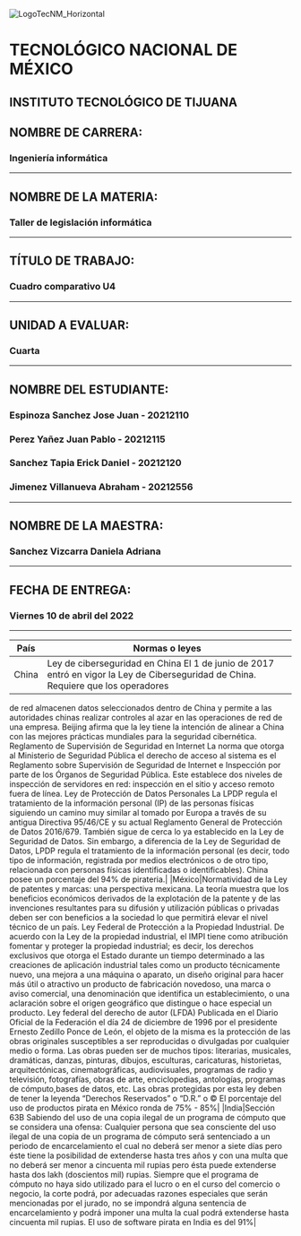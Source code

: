 ![LogoTecNM_Horizontal](https://user-images.githubusercontent.com/101742408/160739752-3ab4ba83-01d7-49b6-9ede-3ab2478f0696.svg)
# **TECNOLÓGICO NACIONAL DE MÉXICO**
##            INSTITUTO TECNOLÓGICO DE TIJUANA 
## NOMBRE DE CARRERA: 
### Ingeniería informática
---
## NOMBRE DE LA MATERIA: 
### Taller de legislación informática
---
## TÍTULO DE TRABAJO: 
### Cuadro comparativo U4
---
## UNIDAD A EVALUAR: 
### Cuarta
---
## NOMBRE DEL ESTUDIANTE: 
### Espinoza Sanchez Jose Juan - 20212110
### Perez Yañez Juan Pablo - 20212115
### Sanchez Tapia Erick Daniel - 20212120
### Jimenez Villanueva Abraham - 20212556
---
## NOMBRE DE LA MAESTRA:
### Sanchez Vizcarra Daniela Adriana
---
## FECHA DE ENTREGA:
### Viernes 10 de abril del 2022
---
|País|Normas o leyes|
|---------------|--------------|
|China|Ley de ciberseguridad en China El 1 de junio de 2017 entró en vigor la Ley de Ciberseguridad de China. Requiere que los operadores
de red almacenen datos seleccionados dentro de China y permite a las autoridades chinas realizar
controles al azar en las operaciones de red de una empresa. Beijing afirma que la ley tiene la
intención de alinear a China con las mejores prácticas mundiales para la seguridad cibernética. Reglamento de Supervisión de Seguridad en Internet 
La norma que otorga al Ministerio de Seguridad Pública el derecho de acceso al sistema es el
Reglamento sobre Supervisión de Seguridad de Internet e Inspección por parte de los Órganos de
Seguridad Pública. Este establece dos niveles de inspección de servidores en red: inspección en el
sitio y acceso remoto fuera de línea. Ley de Protección de Datos Personales La LPDP regula el tratamiento de la información personal (IP) 
de las personas físicas siguiendo un camino muy similar al tomado por Europa a través de su antigua Directiva 95/46/CE y su actual
Reglamento General de Protección de Datos 2016/679. También sigue de cerca lo ya establecido en
la Ley de Seguridad de Datos. Sin embargo, a diferencia de la Ley de Seguridad de Datos, LPDP
regula el tratamiento de la información personal (es decir, todo tipo de información, registrada por
medios electrónicos o de otro tipo, relacionada con personas físicas identificadas o identificables).
China posee un porcentaje del 94% de pirateria.|
|México|Normatividad de la Ley de patentes y marcas: una perspectiva mexicana. La teoría muestra que los beneficios económicos derivados de 
la explotación de la patente y de las invenciones resultantes para su difusión y utilización públicas o privadas deben ser con beneficios
a la sociedad lo que permitirá elevar el nivel técnico de un país. Ley Federal de Protección a la Propiedad Industrial.
De acuerdo con la Ley de la propiedad industrial, el IMPI tiene como atribución fomentar y proteger
la propiedad industrial; es decir, los derechos exclusivos que otorga el Estado durante un tiempo
determinado a las creaciones de aplicación industrial tales como un producto técnicamente nuevo,
una mejora a una máquina o aparato, un diseño original para hacer más útil o atractivo un producto
de fabricación novedoso, una marca o aviso comercial, una denominación que identifica un
establecimiento, o una aclaración sobre el origen geográfico que distingue o hace especial un
producto. Ley federal del derecho de autor (LFDA) Publicada en el Diario Oficial de la Federación el día 24 de diciembre de 1996 por el presidente
Ernesto Zedillo Ponce de León, el objeto de la misma es la protección de las obras originales
susceptibles a ser reproducidas o divulgadas por cualquier medio o forma.
Las obras pueden ser de muchos tipos: literarias, musicales, dramáticas, danzas, pinturas, dibujos,
esculturas, caricaturas, historietas, arquitectónicas, cinematográficas, audiovisuales, programas de
radio y televisión, fotografías, obras de arte, enciclopedias, antologías, programas de cómputo,bases de datos, etc.
Las obras protegidas por esta ley deben de tener la leyenda “Derechos Reservados” o “D.R.” o ©
El porcentaje del uso de productos pirata en México ronda de 75% - 85%|
|India|Sección 63B Sabiendo del uso de una copia ilegal de un programa de cómputo que se considera una ofensa:
Cualquier persona que sea consciente del uso ilegal de una copia de un programa de cómputo será
sentenciado a un periodo de encarcelamiento el cual no deberá ser menor a siete días pero éste
tiene la posibilidad de extenderse hasta tres años y con una multa que no deberá ser menor a
cincuenta mil rupias pero ésta puede extenderse hasta dos lakh (doscientos mil) rupias.
Siempre que el programa de cómputo no haya sido utilizado para el lucro o en el curso del comercio
o negocio, la corte podrá, por adecuadas razones especiales que serán mencionadas por el jurado,
no se impondrá alguna sentencia de encarcelamiento y podrá imponer una multa la cual podrá
extenderse hasta cincuenta mil rupias.
El uso de software pirata en India es del 91%|
